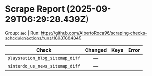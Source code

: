 # Scrape Report (2025-09-29T06:29:28.439Z)

Group: `seo`  |  Run: https://github.com/AlbertoRoca96/scraping-checks-scheduler/actions/runs/18087884345

| Check | Changed | Keys | Error |
|---|:---:|:--|:--|
| `playstation_blog_sitemap_diff` | — |  |  |
| `nintendo_us_news_sitemap_diff` | — |  |  |
